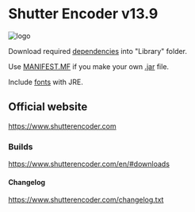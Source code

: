 # Shutter Encoder v13.9

![logo](https://shutterencoder.com/images/SocialBanner.png)

Download required [dependencies](../master/Library/sources.txt) into "Library" folder.

Use [MANIFEST.MF](../master/MANIFEST.MF) if you make your own [.jar](../master/Shutter%20Encoder.jar) file.

Include [fonts](../master/fonts) with JRE.

## Official website

https://www.shutterencoder.com

### Builds

https://www.shutterencoder.com/en/#downloads

#### Changelog

https://www.shutterencoder.com/changelog.txt
